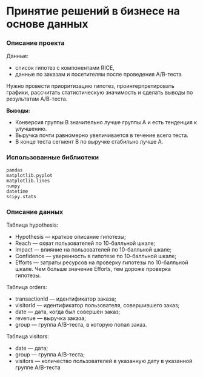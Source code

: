 # Принятие решений в бизнесе на основе данных

### Описание проекта
Данные: 
* список гипотез с компонентами RICE,
* данные по заказам и посетителям после проведения A/B-теста

Нужно провести приоритизацию гипотез, проинтерпретировать графики, рассчитать статистическую значимость и сделать 
выводы по результатам А/В-теста. 

**Выводы:**

* Конверсия группы B значительно лучше группы A и есть тенденция к улучшению.
* Выручка почти равномерно увеличивается в течение всего теста.
* В конце теста сегмент В по выручке стабильно лучше А.


### Использованные библиотеки

```
pandas
matplotlib.pyplot
matplotlib.lines
numpy
datetime
scipy.stats
```
### Описание данных

Таблица hypothesis:
   - Hypothesis — краткое описание гипотезы;
   - Reach — охват пользователей по 10-балльной шкале;
   - Impact — влияние на пользователей по 10-балльной шкале;
   - Confidence — уверенность в гипотезе по 10-балльной шкале;
   - Efforts — затраты ресурсов на проверку гипотезы по 10-балльной шкале. Чем больше значение Efforts, тем дороже проверка гипотезы.

Таблица orders:
   - transactionId — идентификатор заказа;
   - visitorId — идентификатор пользователя, совершившего заказ;
   - date — дата, когда был совершён заказ;
   - revenue — выручка заказа;
   - group — группа A/B-теста, в которую попал заказ.

Таблица visitors:
   - date — дата;
   - group — группа A/B-теста;
   - visitors — количество пользователей в указанную дату в указанной группе A/B-теста